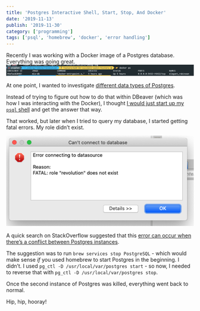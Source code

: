 ```yaml
---
title: 'Postgres Interactive Shell, Start, Stop, And Docker'
date: '2019-11-13'
publish: '2019-11-30'
category: ['programming']
tags: ['psql', 'homebrew', 'docker', 'error handling']
---
```


Recently I was working with a Docker image of a Postgres database. Everything was going great.
![](./docker-image.png)

At one point, I wanted to investigate [different data types of Postgres](../../2019-11-28/postgres-return-type-node-parse).

Instead of trying to figure out how to do that within DBeaver (which was how I was interacting with the Docker), I thought [I would just start up my `psql` shell](../../2019-11-24/postgres-basics-cli) and get the answer that way.

That worked, but later when I tried to query my database, I started getting fatal errors. My role didn’t exist.

![](./role-does-not-exist.png)

A quick search on StackOverflow suggested that this [error can occur when there’s a conflict between Postgres instances](https://stackoverflow.com/a/48594038).

The suggestion was to run `brew services stop PostgreSQL` - which would make sense _if_ you used homebrew to start Postgres in the beginning. I didn’t. I used `pg_ctl -D /usr/local/var/postgres start` - so now, I needed to reverse that with `pg_ctl -D /usr/local/var/postgres stop`.

Once the second instance of Postgres was killed, everything went back to normal.

Hip, hip, hooray!
